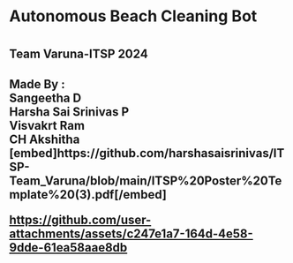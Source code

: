 <h1>Autonomous Beach Cleaning Bot <h1>
<h2>Team Varuna-ITSP 2024<h2>
Made By :
<br>Sangeetha D 
<br>Harsha Sai Srinivas P
<br>Visvakrt Ram 
<br>CH Akshitha<br>
[embed]https://github.com/harshasaisrinivas/ITSP-Team_Varuna/blob/main/ITSP%20Poster%20Template%20(3).pdf[/embed]


https://github.com/user-attachments/assets/c247e1a7-164d-4e58-9dde-61ea58aae8db

